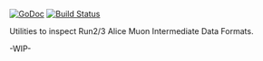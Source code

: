 [![GoDoc](https://godoc.org/github.com/aphecetche/galo?status.svg)](https://godoc.org/github.com/aphecetche/galo)
[![Build Status](https://travis-ci.org/aphecetche/galo.svg?branch=master)](https://travis-ci.org/aphecetche/galo)


Utilities to inspect Run2/3 Alice Muon Intermediate Data Formats.

-WIP-

